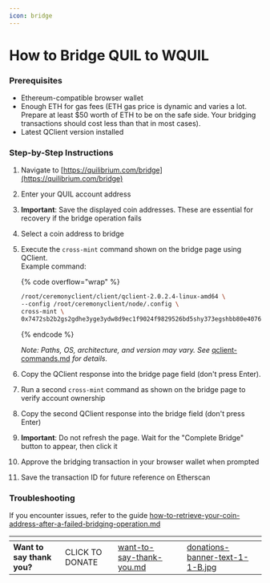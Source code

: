 ```yaml
---
icon: bridge
---
```


# How to Bridge QUIL to WQUIL

### Prerequisites

* Ethereum-compatible browser wallet
* Enough ETH for gas fees (ETH gas price is dynamic and varies a lot. Prepare at least $50 worth of ETH to be on the safe side. Your bridging transactions should cost less than that in most cases).
* Latest QClient version installed

### Step-by-Step Instructions

1. Navigate to [https://quilibrium.com/bridge](https://quilibrium.com/bridge)
2. Enter your QUIL account address
3. **Important**: Save the displayed coin addresses. These are essential for recovery if the bridge operation fails
4. Select a coin address to bridge
5.  Execute the `cross-mint` command shown on the bridge page using QClient. \
    Example command:

    {% code overflow="wrap" %}
    ```sh
    /root/ceremonyclient/client/qclient-2.0.2.4-linux-amd64 \
    --config /root/ceremonyclient/node/.config \
    cross-mint \
    0x7472sb2b2gs2gdhe3yge3ydw8d9ec1f9024f9829526bd5shy373egshbb80e40760e7d3e81c394d973781acswywg62s064bdb5adhu3hdh7gda9f9730d69fsgwtw53dud789d6ee2
    ```
    {% endcode %}

    _Note: Paths, OS, architecture, and version may vary. See_ [qclient-commands.md](qclient-commands.md "mention") _for details._
6. Copy the QClient response into the bridge page field (don't press Enter).
7. Run a second `cross-mint` command as shown on the bridge page to verify account ownership
8. Copy the second QClient response into the bridge field (don't press Enter)
9. **Important**: Do not refresh the page. Wait for the "Complete Bridge" button to appear, then click it
10. Approve the bridging transaction in your browser wallet when prompted
11. Save the transaction ID for future reference on Etherscan

### Troubleshooting

If you encounter issues, refer to the guide [how-to-retrieve-your-coin-address-after-a-failed-bridging-operation.md](how-to-retrieve-your-coin-address-after-a-failed-bridging-operation.md "mention")



<table data-card-size="large" data-column-title-hidden data-view="cards" data-full-width="false"><thead><tr><th></th><th></th><th data-hidden data-card-target data-type="content-ref"></th><th data-hidden></th><th data-hidden data-card-cover data-type="files"></th></tr></thead><tbody><tr><td><strong>Want to say thank you?</strong></td><td>CLICK TO DONATE</td><td><a href="../../want-to-say-thank-you.md">want-to-say-thank-you.md</a></td><td></td><td><a href="../../.gitbook/assets/donations-banner-text-1-1-B.jpg">donations-banner-text-1-1-B.jpg</a></td></tr></tbody></table>

